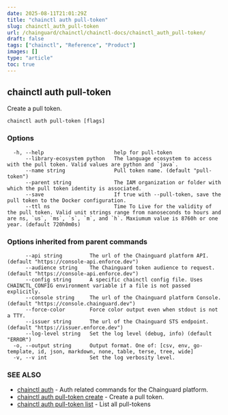 ```yaml
---
date: 2025-08-11T21:01:29Z
title: "chainctl auth pull-token"
slug: chainctl_auth_pull-token
url: /chainguard/chainctl/chainctl-docs/chainctl_auth_pull-token/
draft: false
tags: ["chainctl", "Reference", "Product"]
images: []
type: "article"
toc: true
---
```

## chainctl auth pull-token

Create a pull token.

```
chainctl auth pull-token [flags]
```

### Options

```
  -h, --help                       help for pull-token
      --library-ecosystem python   The language ecosystem to access with the pull token. Valid values are python and `java`.
      --name string                Pull token name. (default "pull-token")
      --parent string              The IAM organization or folder with which the pull token identity is associated.
      --save                       If true with --pull-token, save the pull token to the Docker configuration.
      --ttl ns                     Time To Live for the validity of the pull token. Valid unit strings range from nanoseconds to hours and are ns, `us`, `ms`, `s`, `m`, and `h`. Maxiumum value is 8760h or one year. (default 720h0m0s)
```

### Options inherited from parent commands

```
      --api string         The url of the Chainguard platform API. (default "https://console-api.enforce.dev")
      --audience string    The Chainguard token audience to request. (default "https://console-api.enforce.dev")
      --config string      A specific chainctl config file. Uses CHAINCTL_CONFIG environment variable if a file is not passed explicitly.
      --console string     The url of the Chainguard platform Console. (default "https://console.chainguard.dev")
      --force-color        Force color output even when stdout is not a TTY.
      --issuer string      The url of the Chainguard STS endpoint. (default "https://issuer.enforce.dev")
      --log-level string   Set the log level (debug, info) (default "ERROR")
  -o, --output string      Output format. One of: [csv, env, go-template, id, json, markdown, none, table, terse, tree, wide]
  -v, --v int              Set the log verbosity level.
```

### SEE ALSO

* [chainctl auth](/chainguard/chainctl/chainctl-docs/chainctl_auth/)	 - Auth related commands for the Chainguard platform.
* [chainctl auth pull-token create](/chainguard/chainctl/chainctl-docs/chainctl_auth_pull-token_create/)	 - Create a pull token.
* [chainctl auth pull-token list](/chainguard/chainctl/chainctl-docs/chainctl_auth_pull-token_list/)	 - List all pull-tokens

